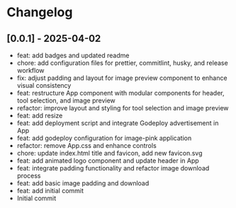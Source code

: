# Changelog

## [0.0.1] - 2025-04-02

- feat: add badges and updated readme
- chore: add configuration files for prettier, commitlint, husky, and release workflow
- fix: adjust padding and layout for image preview component to enhance visual consistency
- feat: restructure App component with modular components for header, tool selection, and image preview
- refactor: improve layout and styling for tool selection and image preview
- feat: add resize
- feat: add deployment script and integrate Godeploy advertisement in App
- feat: add godeploy configuration for image-pink application
- refactor: remove App.css and enhance controls
- chore: update index.html title and favicon, add new favicon.svg
- feat: add animated logo component and update header in App
- feat: integrate padding functionality and refactor image download process
- feat: add basic image padding and download
- feat: add initial commit
- Initial commit
